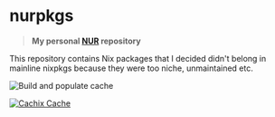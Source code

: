 # nurpkgs

> **My personal [NUR](https://github.com/nix-community/NUR) repository**

This repository contains Nix packages that I decided
didn't belong in mainline nixpkgs because they were too niche, unmaintained etc.

<!-- Remove this if you don't use github actions -->

![Build and populate cache](https://github.com/TheColorman/nurpkgs/workflows/Build%20and%20populate%20cache/badge.svg)

<!--
Uncomment this if you use travis:

[![Build Status](https://travis-ci.com/<YOUR_TRAVIS_USERNAME>/nur-packages.svg?branch=master)](https://travis-ci.com/<YOUR_TRAVIS_USERNAME>/nur-packages)
-->

[![Cachix Cache](https://img.shields.io/badge/cachix-colormannurpkgs-blue.svg)](https://colormannurpkgs.cachix.org)
